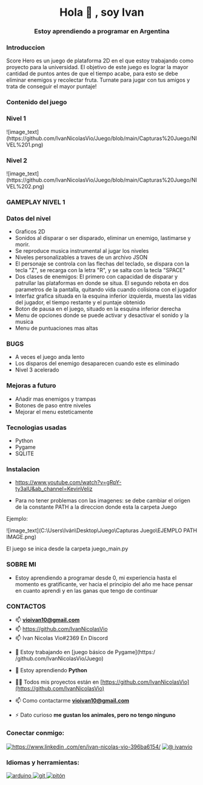 #### <h1 align="center">Hola 👋 , soy Ivan</h1>
#### <h3 align="center">Estoy aprendiendo a programar en Argentina</h3>

<h3> Introduccion </h3>

Score Hero es un juego de plataforma 2D en el que estoy trabajando como proyecto para la universidad. El objetivo de este juego es lograr la mayor cantidad de puntos antes de que el tiempo acabe, para esto se debe eliminar enemigos y recolectar fruta.
Turnate para jugar con tus amigos y trata de conseguir el mayor puntaje!

<h3> Contenido del juego </h3>
<h3> Nivel 1 </h3>
![image_text](https://github.com/IvanNicolasVio/Juego/blob/main/Capturas%20Juego/NIVEL%201.png)
<h3> Nivel 2 </h3>
![image_text](https://github.com/IvanNicolasVio/Juego/blob/main/Capturas%20Juego/NIVEL%202.png)

<h3> GAMEPLAY NIVEL 1 </h3>


<h3> Datos del nivel </h3>

* Graficos 2D
* Sonidos al disparar o ser disparado, eliminar un enemigo, lastimarse y morir.
* Se reproduce musica instrumental al jugar los niveles
* Niveles personalizables a traves de un archivo JSON
* El personaje se controla con las flechas del teclado, se dispara con la tecla "Z", se recarga con la letra "R", y se salta con la tecla "SPACE"
* Dos clases de enemigos: El primero con capacidad de disparar y patrullar las plataformas en donde se situa. El segundo rebota en dos parametros de la pantalla, quitando vida cuando colisiona con el jugador
* Interfaz grafica situada en la esquina inferior izquierda, muesta las vidas del jugador, el tiempo restante y el puntaje obtenido
* Boton de pausa en el juego, situado en la esquina inferior derecha
* Menu de opciones donde se puede activar y desactivar el sonido y la musica
* Menu de puntuaciones mas altas


<h3> BUGS </h3>

* A veces el juego anda lento
* Los disparos del enemigo desaparecen cuando este es eliminado
* Nivel 3 acelerado

<h3> Mejoras a futuro </h3>

* Añadir mas enemigos y trampas
* Botones de paso entre niveles
* Mejorar el menu esteticamente

<h3> Tecnologias usadas </h3>

* Python
* Pygame
* SQLITE

<h3> Instalacion </h3>

* https://www.youtube.com/watch?v=gRpY-ty3alU&ab_channel=KevinVeliz

* Para no tener problemas con las imagenes: se debe cambiar el origen de la constante PATH a la direccion donde esta la carpeta Juego
    
Ejemplo:

![image_text](C:\Users\Iván\Desktop\Juego\Capturas Juego\EJEMPLO PATH IMAGE.png)

El juego se inica desde la carpeta juego_main.py


<h3> SOBRE MI </h3>

* Estoy aprendiendo a programar desde 0, mi experiencia hasta el momento es gratificante, ver hacia el principio del año me hace pensar en cuanto aprendi y en las ganas que tengo de continuar

<h3> CONTACTOS </h3>

* 📫 **vioivan10@gmail.com**
* 📫 https://github.com/IvanNicolasVio
* 📫 Ivan Nicolas Vio#2369 En Discord



































- 🔭 Estoy trabajando en [juego básico de Pygame](https:/ /github.com/IvanNicolasVio/Juego)

- 🌱 Estoy aprendiendo **Python**

- 👨‍💻 Todos mis proyectos están en [https://github.com/IvanNicolasVio](https://github.com/IvanNicolasVio)

- 📫 Como contactarme **vioivan10@gmail.com**

- ⚡ Dato curioso **me gustan los animales, pero no tengo ninguno**

<h3 align="left">Conectar conmigo:</h3>
<p align=" izquierda">
<a href="https://linkedin.com/en/https://www.linkedin.com/en/ivan-nicolas-vio-396ba6154/" target="blank"><img align="center" src ="https://raw.githubusercontent.com/rahuldkjain/github-profile-readme-generator/master/src/images/icons/Social/linked-in-alt.svg" alt="https://www.linkedin .com/en/ivan-nicolas-vio-396ba6154/" height="30" width="40" /></a> <a href="https://instagram.com/@ivanvio" target="blank "><img align="center" src="https://raw.githubusercontent.com/rahuldkjain/github-profile-readme-generator/master/src/images/icons/Social/instagram.svg" alt="@ ivanvio" altura="30" ancho="40" /></a>
</p>

<h3 alinear="izquierda">Idiomas y herramientas:</h3>
<p align="left"> <a href="https://www.arduino.cc/" target="_blank" rel="noreferrer"> <img src="https://cdn.worldvectorlogo.com/ logotipos/arduino-1.svg" alt="arduino" ancho="40" altura="40"/> </a> <a href="https://git-scm.com/" target="_blank" rel="noreferrer"> <img src="https://www.vectorlogo.zone/logos/git-scm/git-scm-icon.svg" alt="git" width="40" height="40" /> </a> <a href="https://www.python.org" target="_blank" rel="noreferrer"> <img src="https://raw.githubusercontent.com/devicons/devicon /master/icons/python/python-original.svg" alt="pitón" ancho="40" altura="40"/> </a> </p>

